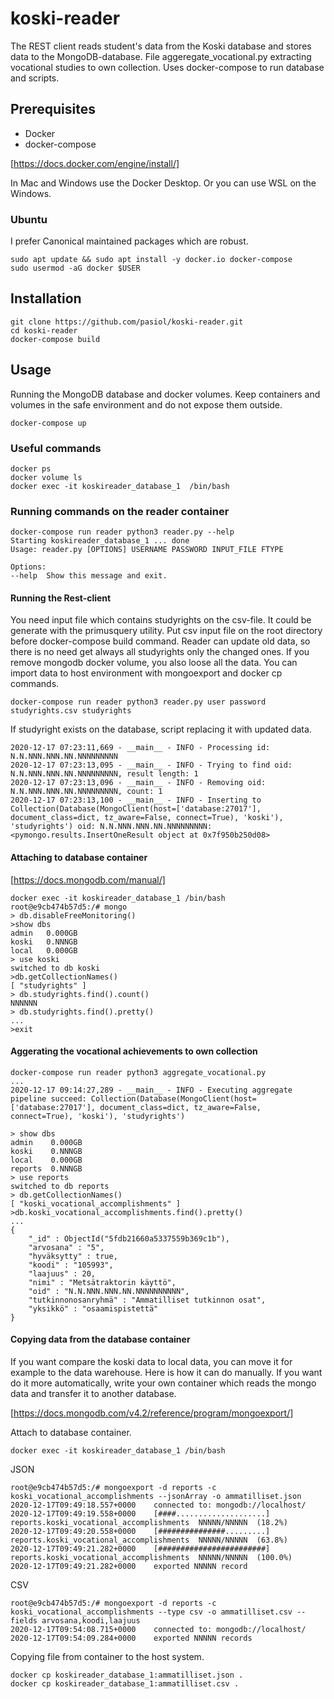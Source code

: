 # koski-reader

The REST client reads student's data from the Koski database and stores data to the MongoDB-database. File aggeregate_vocational.py extracting vocational studies to own collection. Uses docker-compose to run database and scripts.

## Prerequisites

* Docker
* docker-compose

[https://docs.docker.com/engine/install/]

In Mac and Windows use the Docker Desktop. Or you can use WSL on the Windows. 

### Ubuntu

I prefer Canonical maintained packages which are robust.

    sudo apt update && sudo apt install -y docker.io docker-compose
    sudo usermod -aG docker $USER

## Installation

    git clone https://github.com/pasiol/koski-reader.git
    cd koski-reader
    docker-compose build

## Usage

Running the MongoDB database and docker volumes. Keep containers and volumes in the safe environment and do not expose them outside.

    docker-compose up

### Useful commands

    docker ps
    docker volume ls
    docker exec -it koskireader_database_1  /bin/bash

### Running commands on the reader container

    docker-compose run reader python3 reader.py --help
    Starting koskireader_database_1 ... done
    Usage: reader.py [OPTIONS] USERNAME PASSWORD INPUT_FILE FTYPE

    Options:
    --help  Show this message and exit.

#### Running the Rest-client

You need input file which contains studyrights on the csv-file. It could be generate with the primusquery utility. Put csv input file on the root directory before docker-compose build command. Reader can update old data, so there is no need get always all studyrights only the changed ones. If you remove mongodb docker volume, you also loose all the data. You can import data to host environment with mongoexport and docker cp commands.

    docker-compose run reader python3 reader.py user password studyrights.csv studyrights

If studyright exists on the database, script replacing it with updated data.

    2020-12-17 07:23:11,669 - __main__ - INFO - Processing id: N.N.NNN.NNN.NN.NNNNNNNNN
    2020-12-17 07:23:13,095 - __main__ - INFO - Trying to find oid: N.N.NNN.NNN.NN.NNNNNNNNN, result length: 1
    2020-12-17 07:23:13,096 - __main__ - INFO - Removing oid: N.N.NNN.NNN.NN.NNNNNNNNN, count: 1
    2020-12-17 07:23:13,100 - __main__ - INFO - Inserting to Collection(Database(MongoClient(host=['database:27017'], document_class=dict, tz_aware=False, connect=True), 'koski'), 'studyrights') oid: N.N.NNN.NNN.NN.NNNNNNNNN: <pymongo.results.InsertOneResult object at 0x7f950b250d08>

#### Attaching to database container

[https://docs.mongodb.com/manual/]

    docker exec -it koskireader_database_1 /bin/bash
    root@e9cb474b57d5:/# mongo
    > db.disableFreeMonitoring()
    >show dbs
    admin   0.000GB
    koski   0.NNNGB
    local   0.000GB
    > use koski
    switched to db koski
    >db.getCollectionNames()
    [ "studyrights" ]
    > db.studyrights.find().count()
    NNNNNN
    > db.studyrights.find().pretty()
    ...
    >exit

#### Aggerating the vocational achievements to own collection

    docker-compose run reader python3 aggregate_vocational.py
    ...
    2020-12-17 09:14:27,289 - __main__ - INFO - Executing aggregate pipeline succeed: Collection(Database(MongoClient(host=['database:27017'], document_class=dict, tz_aware=False, connect=True), 'koski'), 'studyrights')

    > show dbs
    admin    0.000GB
    koski    0.NNNGB
    local    0.000GB
    reports  0.NNNGB
    > use reports 
    switched to db reports
    > db.getCollectionNames()
    [ "koski_vocational_accomplishments" ]
    >db.koski_vocational_accomplishments.find().pretty()
    ...
    {
        "_id" : ObjectId("5fdb21660a5337559b369c1b"),
        "arvosana" : "5",
        "hyväksytty" : true,
        "koodi" : "105993",
        "laajuus" : 20,
        "nimi" : "Metsätraktorin käyttö",
        "oid" : "N.N.NNN.NNN.NN.NNNNNNNNNN",
        "tutkinnonosanryhmä" : "Ammatilliset tutkinnon osat",
        "yksikkö" : "osaamispistettä"
    }

#### Copying data from the database container

If you want compare the koski data to local data, you can move it for example to the data warehouse. Here is how it can do manually. If you want do it more automatically, write your own container which reads the mongo data and transfer it to another database.

[https://docs.mongodb.com/v4.2/reference/program/mongoexport/]

Attach to database container.

    docker exec -it koskireader_database_1 /bin/bash

JSON

    root@e9cb474b57d5:/# mongoexport -d reports -c koski_vocational_accomplishments --jsonArray -o ammatilliset.json
    2020-12-17T09:49:18.557+0000    connected to: mongodb://localhost/
    2020-12-17T09:49:19.558+0000    [####....................]  reports.koski_vocational_accomplishments  NNNNN/NNNNN  (18.2%)
    2020-12-17T09:49:20.558+0000    [###############.........]  reports.koski_vocational_accomplishments  NNNNN/NNNNN  (63.8%)
    2020-12-17T09:49:21.282+0000    [########################]  reports.koski_vocational_accomplishments  NNNNN/NNNNN  (100.0%)
    2020-12-17T09:49:21.282+0000    exported NNNNN record

CSV 

    root@e9cb474b57d5:/# mongoexport -d reports -c koski_vocational_accomplishments --type csv -o ammatilliset.csv --fields arvosana,koodi,laajuus 
    2020-12-17T09:54:08.715+0000    connected to: mongodb://localhost/
    2020-12-17T09:54:09.284+0000    exported NNNNN records

Copying file from container to the host system.

    docker cp koskireader_database_1:ammatilliset.json .
    docker cp koskireader_database_1:ammatilliset.csv .
